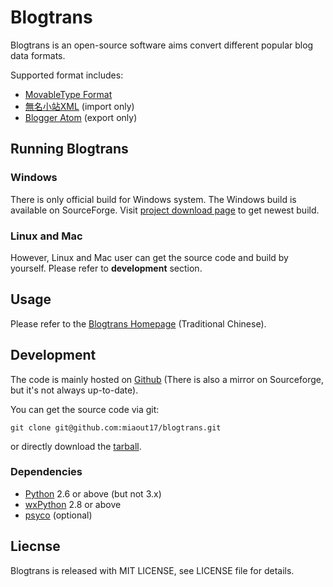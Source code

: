 # Blogtrans

Blogtrans is an open-source software aims convert different popular blog data formats.

Supported format includes:

* [MovableType Format](http://www.movabletype.org/documentation/appendices/import-export-format.html)
* [無名小站XML](http://www.wretch.cc/blog/) (import only)
* [Blogger Atom](http://www.blogger.com) (export only)

## Running Blogtrans

### Windows

There is only official build for Windows system.
The Windows build is available on SourceForge.
Visit [project download page](https://sourceforge.net/project/showfiles.php?group_id=211548) to get newest build.

### Linux and Mac

However, Linux and Mac user can get the source code and build by yourself.
Please refer to **development** section.

## Usage

Please refer to the [Blogtrans Homepage](http://miaout17.github.com/blogtrans/) (Traditional Chinese).

## Development

The code is mainly hosted on [Github](https://github.com/miaout17/blogtrans)
(There is also a mirror on Sourceforge, but it's not always up-to-date).

You can get the source code via git:

    git clone git@github.com:miaout17/blogtrans.git

or directly download the [tarball](https://github.com/miaout17/blogtrans/tarball/master).

### Dependencies

* [Python](http://www.python.org/) 2.6 or above (but not 3.x)
* [wxPython](http://www.wxpython.org/) 2.8 or above
* [psyco](http://psyco.sourceforge.net/) (optional)

## Liecnse

Blogtrans is released with MIT LICENSE, see LICENSE file for details.

